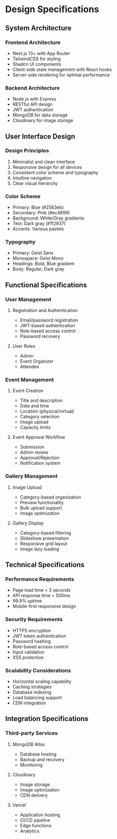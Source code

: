 # Design Specifications

## System Architecture

### Frontend Architecture
- Next.js 13+ with App Router
- TailwindCSS for styling
- Shadcn UI components
- Client-side state management with React hooks
- Server-side rendering for optimal performance

### Backend Architecture
- Node.js with Express
- RESTful API design
- JWT authentication
- MongoDB for data storage
- Cloudinary for image storage

## User Interface Design

### Design Principles
1. Minimalist and clean interface
2. Responsive design for all devices
3. Consistent color scheme and typography
4. Intuitive navigation
5. Clear visual hierarchy

### Color Scheme
- Primary: Blue (#2563eb)
- Secondary: Pink (#ec4899)
- Background: White/Gray gradients
- Text: Dark gray (#1f2937)
- Accents: Various pastels

### Typography
- Primary: Geist Sans
- Monospace: Geist Mono
- Headings: Bold, Blue gradient
- Body: Regular, Dark gray

## Functional Specifications

### User Management
1. Registration and Authentication
   - Email/password registration
   - JWT-based authentication
   - Role-based access control
   - Password recovery

2. User Roles
   - Admin
   - Event Organizer
   - Attendee

### Event Management
1. Event Creation
   - Title and description
   - Date and time
   - Location (physical/virtual)
   - Category selection
   - Image upload
   - Capacity limits

2. Event Approval Workflow
   - Submission
   - Admin review
   - Approval/Rejection
   - Notification system

### Gallery Management
1. Image Upload
   - Category-based organization
   - Preview functionality
   - Bulk upload support
   - Image optimization

2. Gallery Display
   - Category-based filtering
   - Slideshow presentation
   - Responsive grid layout
   - Image lazy loading

## Technical Specifications

### Performance Requirements
- Page load time < 3 seconds
- API response time < 500ms
- 99.9% uptime
- Mobile-first responsive design

### Security Requirements
- HTTPS encryption
- JWT token authentication
- Password hashing
- Role-based access control
- Input validation
- XSS protection

### Scalability Considerations
- Horizontal scaling capability
- Caching strategies
- Database indexing
- Load balancing support
- CDN integration

## Integration Specifications

### Third-party Services
1. MongoDB Atlas
   - Database hosting
   - Backup and recovery
   - Monitoring

2. Cloudinary
   - Image storage
   - Image optimization
   - CDN delivery

3. Vercel
   - Application hosting
   - CI/CD pipeline
   - Edge functions
   - Analytics